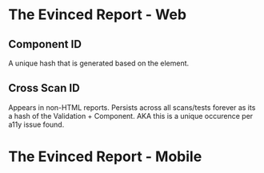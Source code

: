 # The Evinced Report - Web

## Component ID
A unique hash that is generated based on the element.

## Cross Scan ID
Appears in non-HTML reports. Persists across all scans/tests forever as its a hash of the Validation + Component. AKA this is a unique occurence per a11y issue found.

# The Evinced Report - Mobile